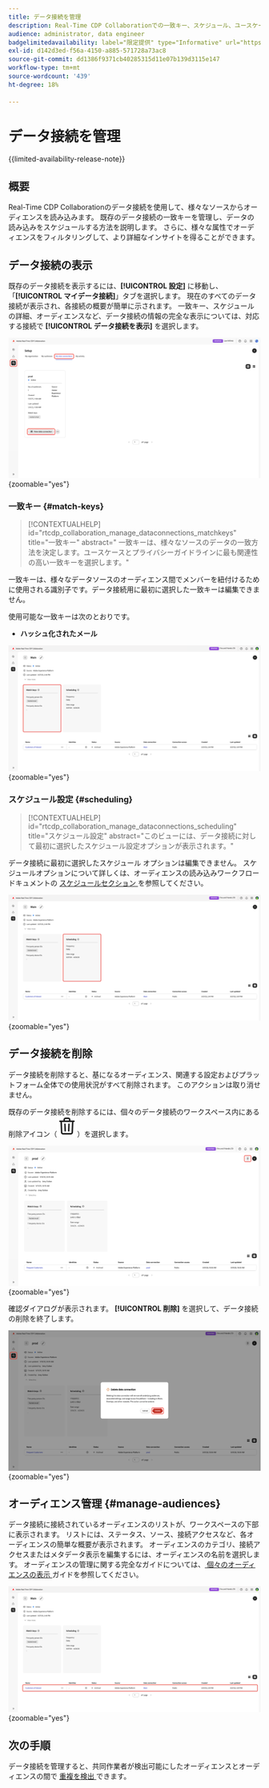 ```yaml
---
title: データ接続を管理
description: Real-Time CDP Collaborationでの一致キー、スケジュール、ユースケース、オーディエンスフィルタリングなど、データ接続を管理する方法について説明します
audience: administrator, data engineer
badgelimitedavailability: label="限定提供" type="Informative" url="https://helpx.adobe.com/legal/product-descriptions/real-time-customer-data-platform-collaboration.html newtab=true"
exl-id: d142d3ed-f56a-4150-a885-571728a73ac8
source-git-commit: dd1386f9371cb40285315d11e07b139d3115e147
workflow-type: tm+mt
source-wordcount: '439'
ht-degree: 18%

---
```


# データ接続を管理

{{limited-availability-release-note}}

## 概要

Real-Time CDP Collaborationのデータ接続を使用して、様々なソースからオーディエンスを読み込みます。 既存のデータ接続の一致キーを管理し、データの読み込みをスケジュールする方法を説明します。 さらに、様々な属性でオーディエンスをフィルタリングして、より詳細なインサイトを得ることができます。

## データ接続の表示

既存のデータ接続を表示するには、**[!UICONTROL 設定]** に移動し、「**[!UICONTROL マイデータ接続]**」タブを選択します。 現在のすべてのデータ接続が表示され、各接続の概要が簡単に示されます。 一致キー、スケジュールの詳細、オーディエンスなど、データ接続の情報の完全な表示については、対応する接続で **[!UICONTROL データ接続を表示]** を選択します。

![ 「マイデータ接続」タブビューが表示およびハイライト表示されたワークスペースを設定 ](/help/assets/setup/manage-data-connection/my-data-connections.png){zoomable="yes"}

### 一致キー {#match-keys}

>[!CONTEXTUALHELP]
>id="rtcdp_collaboration_manage_dataconnections_matchkeys"
>title="一致キー"
>abstract=" 一致キーは、様々なソースのデータの一致方法を決定します。ユースケースとプライバシーガイドラインに最も関連性の高い一致キーを選択します。"

一致キーは、様々なデータソースのオーディエンス間でメンバーを紐付けるために使用される識別子です。データ接続用に最初に選択した一致キーは編集できません。

使用可能な一致キーは次のとおりです。

- **ハッシュ化されたメール**

![ 「キーを一致させる」セクションがハイライト表示されたデータ接続ワークスペース。](/help/assets/setup/manage-data-connection/view-data-connection-match-keys.png){zoomable="yes"}

### スケジュール設定 {#scheduling}

>[!CONTEXTUALHELP]
>id="rtcdp_collaboration_manage_dataconnections_scheduling"
>title="スケジュール設定"
>abstract="このビューには、データ接続に対して最初に選択したスケジュール設定オプションが表示されます。"

データ接続に最初に選択したスケジュール オプションは編集できません。 スケジュールオプションについて詳しくは、オーディエンスの読み込みワークフロードキュメントの [ スケジュールセクション ](/help/guide/setup/onboard-audiences.md#schedule) を参照してください。

![ 「スケジュール」セクションがハイライト表示されたデータ接続ワークスペース。](/help/assets/setup/manage-data-connection/view-data-connection-scheduling.png){zoomable="yes"}

## データ接続を削除

データ接続を削除すると、基になるオーディエンス、関連する設定およびプラットフォーム全体での使用状況がすべて削除されます。 このアクションは取り消せません。

既存のデータ接続を削除するには、個々のデータ接続のワークスペース内にある削除アイコン（![ 削除アイコン ](/help/assets/common/delete.svg)）を選択します。

![ 削除オプションがハイライト表示されたデータ接続ワークスペース。](/help/assets/setup/manage-data-connection/delete-data-connection.png){zoomable="yes"}

確認ダイアログが表示されます。 **[!UICONTROL 削除]** を選択して、データ接続の削除を終了します。

![ 「削除」オプションがハイライト表示されたデータ接続を削除ダイアログ ](/help/assets/setup/manage-data-connection/delete-data-connection-confirm.png){zoomable="yes"}

## オーディエンス管理 {#manage-audiences}

データ接続に接続されているオーディエンスのリストが、ワークスペースの下部に表示されます。 リストには、ステータス、ソース、接続アクセスなど、各オーディエンスの簡単な概要が表示されます。 オーディエンスのカテゴリ、接続アクセスまたはメタデータ表示を編集するには、オーディエンスの名前を選択します。 オーディエンスの管理に関する完全なガイドについては、[ 個々のオーディエンスの表示 ](./onboard-audiences.md#view-individual-audiences) ガイドを参照してください。

![ オーディエンスがハイライト表示されたデータ接続ワークスペース。](/help/assets/setup/manage-data-connection/view-data-connection-manage-audiences.png){zoomable="yes"}

## 次の手順

データ接続を管理すると、共同作業者が検出可能にしたオーディエンスとオーディエンスの間で [ 重複を検出 ](/help/guide/collaborate/discover.md) できます。
